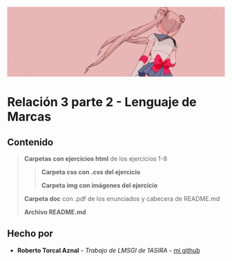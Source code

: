 <p align="center">
  <img src="doc/title.jpeg" alt="Imagen encabezado" width="900">
</p>

# Relación 3 parte 2 - Lenguaje de Marcas
## Contenido

>  **Carpetas con ejercicios html** de los ejercicios 1-8
>  
>  >  **Carpeta css con .css del ejercicio**
>  >  
>  >  **Carpeta img con imágenes del ejercicio**
>  >  
>  **Carpeta doc** con .pdf de los enunciados y cabecera de README.md
>    
>  **Archivo README.md**

## Hecho por

* **Roberto Torcal Aznal** - *Trabajo de LMSGI de 1ASIRA* - [mi github](https://github.com/torcalaznalroberto)

